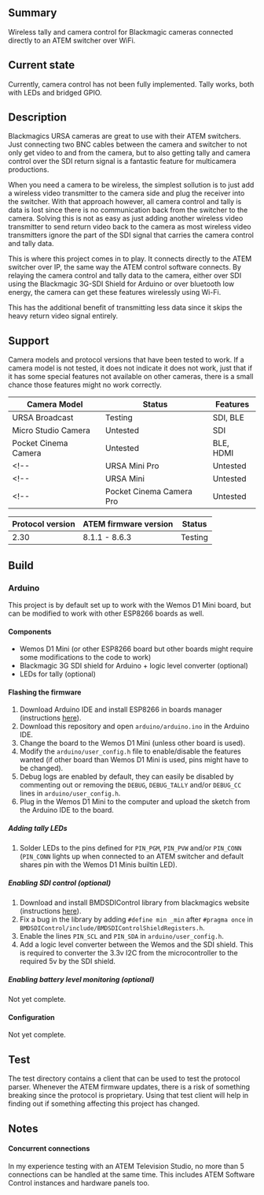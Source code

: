 ## Summary
Wireless tally and camera control for Blackmagic cameras connected directly to an ATEM switcher over WiFi.

## Current state
Currently, camera control has not been fully implemented.
Tally works, both with LEDs and bridged GPIO.

## Description
Blackmagics URSA cameras are great to use with their ATEM switchers.
Just connecting two BNC cables between the camera and switcher to not only get video to and from the camera, but to also getting tally and camera control over the SDI return signal is a fantastic feature for multicamera productions.

When you need a camera to be wireless, the simplest sollution is to just add a wireless video transmitter to the camera side and plug the receiver into the switcher.
With that approach however, all camera control and tally is data is lost since there is no communication back from the switcher to the camera.
Solving this is not as easy as just adding another wireless video transmitter to send return video back to the camera as most wireless video transmitters ignore the part of the SDI signal that carries the camera control and tally data.

This is where this project comes in to play.
It connects directly to the ATEM switcher over IP, the same way the ATEM control software connects.
By relaying the camera control and tally data to the camera, either over SDI using the Blackmagic 3G-SDI Shield for Arduino or over bluetooth low energy, the camera can get these features wirelessly using Wi-Fi.

This has the additional benefit of transmitting less data since it skips the heavy return video signal entirely.

## Support
Camera models and protocol versions that have been tested to work.
If a camera model is not tested, it does not indicate it does not work, just that if it has some special features not available on other cameras, there is a small chance those features might no work correctly.

| Camera Model             | Status   | Features  |
| ------------------------ | -------- | --------- |
| URSA Broadcast           | Testing  | SDI, BLE  |
| Micro Studio Camera      | Untested | SDI       |
| Pocket Cinema Camera     | Untested | BLE, HDMI |
<!-- | URSA Mini Pro            | Untested | SDI, BLE  | -->
<!-- | URSA Mini                | Untested | SDI       | -->
<!-- | Pocket Cinema Camera Pro | Untested | BLE, HDMI | -->

| Protocol version | ATEM firmware version | Status  |
| ---------------- | --------------------- | ------- |
| 2.30             | 8.1.1 - 8.6.3         | Testing |

## Build

### Arduino
This project is by default set up to work with the Wemos D1 Mini board, but can be modified to work with other ESP8266 boards as well.

#### Components
* Wemos D1 Mini (or other ESP8266 board but other boards might require some modifications to the code to work)
* Blackmagic 3G SDI shield for Arduino + logic level converter (optional)
* LEDs for tally (optional)

#### Flashing the firmware
1. Download Arduino IDE and install ESP8266 in boards manager (instructions [here](https://github.com/esp8266/Arduino#installing-with-boards-manager)).
2. Download this repository and open `arduino/arduino.ino` in the Arduino IDE.
3. Change the board to the Wemos D1 Mini (unless other board is used).
4. Modify the `arduino/user_config.h` file to enable/disable the features wanted (if other board than Wemos D1 Mini is used, pins might have to be changed).
5. Debug logs are enabled by default, they can easily be disabled by commenting out or removing the `DEBUG`, `DEBUG_TALLY` and/or `DEBUG_CC` lines in `arduino/user_config.h`.
6. Plug in the Wemos D1 Mini to the computer and upload the sketch from the Arduino IDE to the board.

##### Adding tally LEDs
1. Solder LEDs to the pins defined for `PIN_PGM`, `PIN_PVW` and/or `PIN_CONN` (`PIN_CONN` lights up when connected to an ATEM switcher and default shares pin with the Wemos D1 Minis builtin LED).

##### Enabling SDI control (optional)
1. Download and install BMDSDIControl library from blackmagics website (instructions [here](https://documents.blackmagicdesign.com/UserManuals/ShieldForArduinoManual.pdf)).
2. Fix a bug in the library by adding `#define min _min` after `#pragma once` in `BMDSDIControl/include/BMDSDIControlShieldRegisters.h`.
3. Enable the lines `PIN_SCL` and `PIN_SDA` in `arduino/user_config.h`.
4. Add a logic level converter between the Wemos and the SDI shield. This is required to converter the 3.3v I2C from the microcontroller to the required 5v by the SDI shield.

##### Enabling battery level monitoring (optional)
Not yet complete.

#### Configuration
Not yet complete.

## Test
The test directory contains a client that can be used to test the protocol parser.
Whenever the ATEM firmware updates, there is a risk of something breaking since the protocol is proprietary.
Using that test client will help in finding out if something affecting this project has changed.

## Notes

#### Concurrent connections
In my experience testing with an ATEM Television Studio, no more than 5 connections can be handled at the same time. This includes ATEM Software Control instances and hardware panels too.
